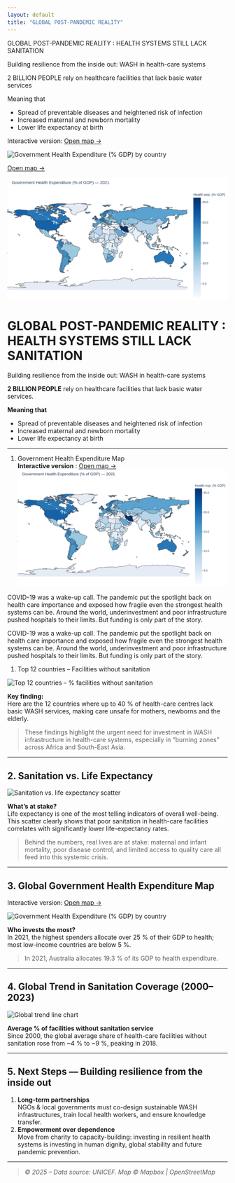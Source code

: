 ```yaml
---
layout: default
title: "GLOBAL POST-PANDEMIC REALITY"
---
```


GLOBAL POST-PANDEMIC REALITY : HEALTH SYSTEMS STILL LACK SANITATION

Building resilience from the inside out: WASH in health-care systems

2 BILLION PEOPLE
rely on healthcare facilities that lack basic water services

Meaning that 
- Spread of preventable diseases and heightened risk of infection
- Increased maternal and newborn mortality
- Lower life expectancy at birth


Interactive version: [Open map →](docs/plot2_world.html)

![Government Health Expenditure (% GDP) by country](docs/plot2_world.png)

<!-- Lien vers la carte interactive -->
<a href="html/plot2_world.html" target="_blank">Open map →</a>

<!-- Affichage de l’image PNG -->
<img src="img/plot2_world.png" alt="Government Health Expenditure (% GDP) by country">

# GLOBAL POST-PANDEMIC REALITY : HEALTH SYSTEMS STILL LACK SANITATION  
Building resilience from the inside out: WASH in health-care systems

**2 BILLION PEOPLE** rely on healthcare facilities that lack basic water services.

**Meaning that**  
- Spread of preventable diseases and heightened risk of infection  
- Increased maternal and newborn mortality  
- Lower life expectancy at birth

---

1. Government Health Expenditure Map  
**Interactive version** : [Open map →](docs/html/plot2_world.html)  
![Government Health Expenditure (% GDP) by country](docs/img/plot2_world.png)

COVID-19 was a wake-up call. The pandemic put the spotlight back on health care importance and exposed how fragile even the strongest health systems can be. Around the world, underinvestment and poor infrastructure pushed hospitals to their limits. But funding is only part of the story.



COVID-19 was a wake-up call.
The pandemic put the spotlight back on health care importance and exposed how fragile even the strongest health systems can be. Around the world, underinvestment and poor infrastructure pushed hospitals to their limits.
But funding is only part of the story.


1. Top 12 countries – Facilities without sanitation

![Top 12 countries – % facilities without sanitation](img/plot1.png)

**Key finding:**  
Here are the 12 countries where up to 40 % of health-care centres lack basic WASH services, making care unsafe for mothers, newborns and the elderly.

> These findings highlight the urgent need for investment in WASH infrastructure in health-care systems, especially in “burning zones” across Africa and South-East Asia.

---

## 2. Sanitation vs. Life Expectancy

![Sanitation vs. life expectancy scatter](img/plot2.png)

**What’s at stake?**  
Life expectancy is one of the most telling indicators of overall well-being. This scatter clearly shows that poor sanitation in health-care facilities correlates with significantly lower life-expectancy rates.

> Behind the numbers, real lives are at stake: maternal and infant mortality, poor disease control, and limited access to quality care all feed into this systemic crisis.

---

## 3. Global Government Health Expenditure Map

Interactive version: [Open map →](html/plot3_world.html)

![Government Health Expenditure (% GDP) by country](img/plot3_world.png)

**Who invests the most?**  
In 2021, the highest spenders allocate over 25 % of their GDP to health; most low-income countries are below 5 %.

> In 2021, Australia allocates 19.3 % of its GDP to health expenditure.

---

## 4. Global Trend in Sanitation Coverage (2000–2023)

![Global trend line chart](img/plot4.png)

**Average % of facilities without sanitation service**  
Since 2000, the global average share of health-care facilities without sanitation rose from ~4 % to ~9 %, peaking in 2018.

---

## 5. Next Steps — Building resilience from the inside out

1. **Long-term partnerships**  
   NGOs & local governments must co-design sustainable WASH infrastructures, train local health workers, and ensure knowledge transfer.  
2. **Empowerment over dependence**  
   Move from charity to capacity-building: investing in resilient health systems is investing in human dignity, global stability and future pandemic prevention.

---

> *© 2025 – Data source: UNICEF. Map © Mapbox | OpenStreetMap*
